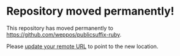 # Repository moved permanently!

This repository has moved permanently to https://github.com/weppos/publicsuffix-ruby.

Please [update your remote URL](https://help.github.com/articles/changing-a-remote-s-url) to point to the new location.
